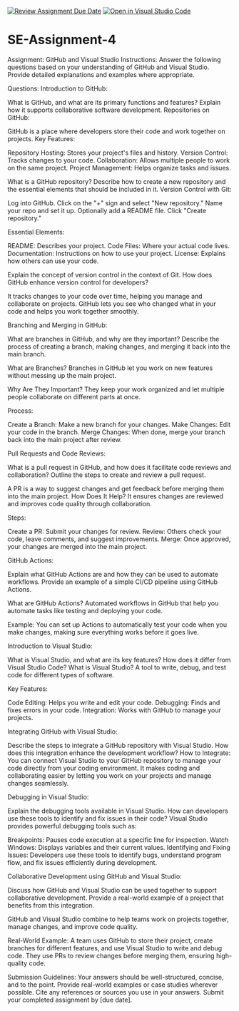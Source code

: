 [![Review Assignment Due Date](https://classroom.github.com/assets/deadline-readme-button-22041afd0340ce965d47ae6ef1cefeee28c7c493a6346c4f15d667ab976d596c.svg)](https://classroom.github.com/a/GvXCZgfk)
[![Open in Visual Studio Code](https://classroom.github.com/assets/open-in-vscode-2e0aaae1b6195c2367325f4f02e2d04e9abb55f0b24a779b69b11b9e10269abc.svg)](https://classroom.github.com/online_ide?assignment_repo_id=15335892&assignment_repo_type=AssignmentRepo)
# SE-Assignment-4
Assignment: GitHub and Visual Studio
Instructions:
Answer the following questions based on your understanding of GitHub and Visual Studio. Provide detailed explanations and examples where appropriate.

Questions:
Introduction to GitHub:

What is GitHub, and what are its primary functions and features? Explain how it supports collaborative software development.
Repositories on GitHub:

GitHub is a place where developers store their code and work together on projects.
Key Features:

Repository Hosting: Stores your project's files and history.
Version Control: Tracks changes to your code.
Collaboration: Allows multiple people to work on the same project.
Project Management: Helps organize tasks and issues.

What is a GitHub repository? Describe how to create a new repository and the essential elements that should be included in it.
Version Control with Git:

Log into GitHub.
Click on the "+" sign and select "New repository."
Name your repo and set it up.
Optionally add a README file.
Click "Create repository."

Essential Elements:

README: Describes your project.
Code Files: Where your actual code lives.
Documentation: Instructions on how to use your project.
License: Explains how others can use your code.

Explain the concept of version control in the context of Git. How does GitHub enhance version control for developers?

It tracks changes to your code over time, helping you manage and collaborate on projects.
GitHub lets you see who changed what in your code and helps you work together smoothly.

Branching and Merging in GitHub:

What are branches in GitHub, and why are they important? Describe the process of creating a branch, making changes, and merging it back into the main branch.

What are Branches?
Branches in GitHub let you work on new features without messing up the main project.

Why Are They Important?
They keep your work organized and let multiple people collaborate on different parts at once.

Process:

Create a Branch: Make a new branch for your changes.
Make Changes: Edit your code in the branch.
Merge Changes: When done, merge your branch back into the main project after review.

Pull Requests and Code Reviews:

What is a pull request in GitHub, and how does it facilitate code reviews and collaboration? Outline the steps to create and review a pull request.

A PR is a way to suggest changes and get feedback before merging them into the main project.
How Does It Help?
It ensures changes are reviewed and improves code quality through collaboration.

Steps:

Create a PR: Submit your changes for review.
Review: Others check your code, leave comments, and suggest improvements.
Merge: Once approved, your changes are merged into the main project.

GitHub Actions:

Explain what GitHub Actions are and how they can be used to automate workflows. Provide an example of a simple CI/CD pipeline using GitHub Actions.

What are GitHub Actions?
Automated workflows in GitHub that help you automate tasks like testing and deploying your code.

Example:
You can set up Actions to automatically test your code when you make changes, making sure everything works before it goes live.

Introduction to Visual Studio:

What is Visual Studio, and what are its key features? How does it differ from Visual Studio Code?
What is Visual Studio?
A tool to write, debug, and test code for different types of software.

Key Features:

Code Editing: Helps you write and edit your code.
Debugging: Finds and fixes errors in your code.
Integration: Works with GitHub to manage your projects.

Integrating GitHub with Visual Studio:

Describe the steps to integrate a GitHub repository with Visual Studio. How does this integration enhance the development workflow?
How to Integrate:
You can connect Visual Studio to your GitHub repository to manage your code directly from your coding environment.
It makes coding and collaborating easier by letting you work on your projects and manage changes seamlessly.

Debugging in Visual Studio:

Explain the debugging tools available in Visual Studio. How can developers use these tools to identify and fix issues in their code?
Visual Studio provides powerful debugging tools such as:

Breakpoints: Pauses code execution at a specific line for inspection.
Watch Windows: Displays variables and their current values.
Identifying and Fixing Issues:
Developers use these tools to identify bugs, understand program flow, and fix issues efficiently during development.

Collaborative Development using GitHub and Visual Studio:

Discuss how GitHub and Visual Studio can be used together to support collaborative development. Provide a real-world example of a project that benefits from this integration.

GitHub and Visual Studio combine to help teams work on projects together, manage changes, and improve code quality.

Real-World Example:
A team uses GitHub to store their project, create branches for different features, and use Visual Studio to write and debug code. They use PRs to review changes before merging them, ensuring high-quality code.

Submission Guidelines:
Your answers should be well-structured, concise, and to the point.
Provide real-world examples or case studies wherever possible.
Cite any references or sources you use in your answers.
Submit your completed assignment by [due date].
